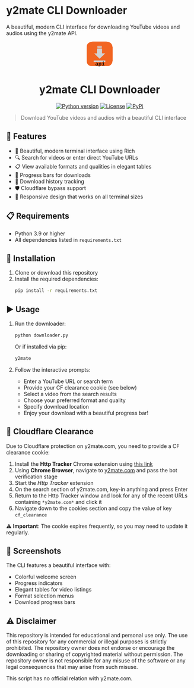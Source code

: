 # y2mate CLI Downloader

A beautiful, modern CLI interface for downloading YouTube videos and audios using the y2mate API.

<p align="center">
 <img src="https://github.com/Simatwa/y2mate-api/blob/main/assets/logo.png?raw=true" height="70px" width="70px">
</p>

<h1 align="center">y2mate CLI Downloader</h1>

<p align="center">
<a href="#"><img alt="Python version" src="https://img.shields.io/pypi/pyversions/y2mate-api"/></a>
<a href="LICENSE"><img alt="License" src="https://img.shields.io/static/v1?logo=GPL&color=Blue&message=MIT&label=License"/></a>
<a href="https://pypi.org/project/y2mate-api"><img alt="PyPi" src="https://img.shields.io/pypi/v/y2mate-api"></a>
</p>

> Download YouTube videos and audios with a beautiful CLI interface

## 🌟 Features

- 🎨 Beautiful, modern terminal interface using Rich
- 🔍 Search for videos or enter direct YouTube URLs
- 📋 View available formats and qualities in elegant tables
- 🚀 Progress bars for downloads
- 📂 Download history tracking
- 🛡️ Cloudflare bypass support
- 📱 Responsive design that works on all terminal sizes

## 📋 Requirements

- Python 3.9 or higher
- All dependencies listed in `requirements.txt`

## 🚀 Installation

1. Clone or download this repository
2. Install the required dependencies:
   ```bash
   pip install -r requirements.txt
   ```

## ▶️ Usage

1. Run the downloader:
   ```bash
   python downloader.py
   ```
   
   Or if installed via pip:
   ```bash
   y2mate
   ```

2. Follow the interactive prompts:
   - Enter a YouTube URL or search term
   - Provide your CF clearance cookie (see below)
   - Select a video from the search results
   - Choose your preferred format and quality
   - Specify download location
   - Enjoy your download with a beautiful progress bar!

## 🔐 Cloudflare Clearance

Due to Cloudflare protection on y2mate.com, you need to provide a CF clearance cookie:

1. Install the **Http Tracker** Chrome extension using [this link](https://chromewebstore.google.com/detail/http-tracker/fklakbbaaknbgcedidhblbnhclijnhbi)
2. Using **Chrome Browser**, navigate to [y2mate.com](https://y2mate.com) and pass the bot verification stage
3. Start the *Http Tracker* extension
4. On the search section of y2mate.com, key-in anything and press Enter
5. Return to the Http Tracker window and look for any of the recent URLs containing `*y2mate.com*` and click it
6. Navigate down to the cookies section and copy the value of key `cf_clearance`

⚠️ **Important**: The cookie expires frequently, so you may need to update it regularly.

## 📸 Screenshots

The CLI features a beautiful interface with:

- Colorful welcome screen
- Progress indicators
- Elegant tables for video listings
- Format selection menus
- Download progress bars

## ⚠️ Disclaimer

This repository is intended for educational and personal use only. The use of this repository for any commercial or illegal purposes is strictly prohibited. The repository owner does not endorse or encourage the downloading or sharing of copyrighted material without permission. The repository owner is not responsible for any misuse of the software or any legal consequences that may arise from such misuse.

This script has no official relation with y2mate.com.